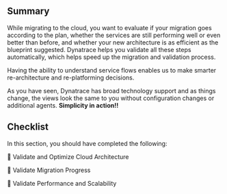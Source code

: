 ## Summary

While migrating to the cloud, you want to evaluate if your migration goes according to the plan, whether the services are still performing well or even better than before, and whether your new architecture is as efficient as the blueprint suggested. Dynatrace helps you validate all these steps automatically, which helps speed up the migration and validation process.

Having the ability to understand service flows enables us to make smarter re-architecture and re-platforming decisions.

As you have seen, Dynatrace has broad technology support and as things change, the views look the same to you without configuration changes or additional agents. **Simplicity in action!!**

## Checklist

In this section, you should have completed the following:

🔷 Validate and Optimize Cloud Architecture

🔷 Validate Migration Progress

🔷 Validate Performance and Scalability